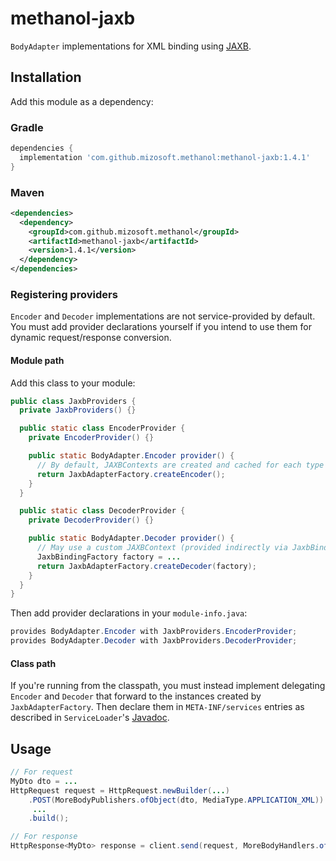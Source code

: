 # methanol-jaxb

`BodyAdapter` implementations for XML binding using [JAXB][jaxb].

## Installation

Add this module as a dependency:

### Gradle

```gradle
dependencies {
  implementation 'com.github.mizosoft.methanol:methanol-jaxb:1.4.1'
}
```

### Maven

```xml
<dependencies>
  <dependency>
    <groupId>com.github.mizosoft.methanol</groupId>
    <artifactId>methanol-jaxb</artifactId>
    <version>1.4.1</version>
  </dependency>
</dependencies>
```

### Registering providers

`Encoder` and `Decoder` implementations are not service-provided by default. You must add
provider declarations yourself if you intend to use them for dynamic request/response conversion.

#### Module path

Add this class to your module:

```java
public class JaxbProviders {
  private JaxbProviders() {}

  public static class EncoderProvider {
    private EncoderProvider() {}

    public static BodyAdapter.Encoder provider() {
      // By default, JAXBContexts are created and cached for each type
      return JaxbAdapterFactory.createEncoder();
    }
  }

  public static class DecoderProvider {
    private DecoderProvider() {}

    public static BodyAdapter.Decoder provider() {
      // May use a custom JAXBContext (provided indirectly via JaxbBindingFactory)
      JaxbBindingFactory factory = ...
      return JaxbAdapterFactory.createDecoder(factory);
    }
  }
}
```

Then add provider declarations in your `module-info.java`:

```java
provides BodyAdapter.Encoder with JaxbProviders.EncoderProvider;
provides BodyAdapter.Decoder with JaxbProviders.DecoderProvider;
```

#### Class path

If you're running from the classpath, you must instead implement delegating `Encoder` and `Decoder`
that forward to the instances created by `JaxbAdapterFactory`. Then declare them in
`META-INF/services` entries as described in `ServiceLoader`'s [Javadoc][ServiceLoader].

## Usage

```java
// For request
MyDto dto = ...
HttpRequest request = HttpRequest.newBuilder(...)
    .POST(MoreBodyPublishers.ofObject(dto, MediaType.APPLICATION_XML))
     ...
    .build();

// For response
HttpResponse<MyDto> response = client.send(request, MoreBodyHandlers.ofObject(MyDto.class));
```

[ServiceLoader]: https://docs.oracle.com/en/java/javase/11/docs/api/java.base/java/util/ServiceLoader.html
[jaxb]: https://javaee.github.io/jaxb-v2/
